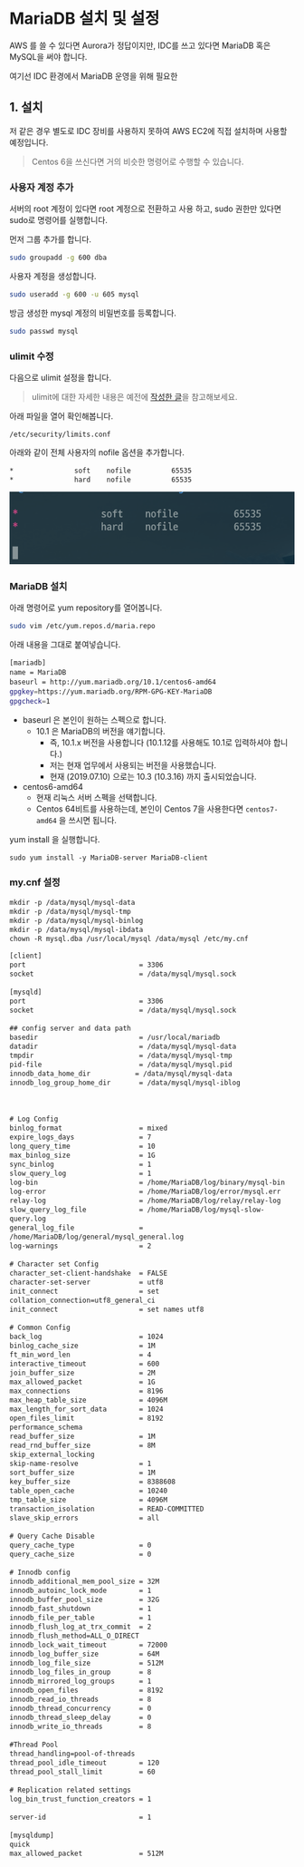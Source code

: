 # MariaDB 설치 및 설정

AWS 를 쓸 수 있다면 Aurora가 정답이지만, IDC를 쓰고 있다면 MariaDB 혹은 MySQL을 써야 합니다.  
  
여기선 IDC 환경에서 MariaDB 운영을 위해 필요한

## 1. 설치

저 같은 경우 별도로 IDC 장비를 사용하지 못하여 AWS EC2에 직접 설치하며 사용할 예정입니다.  

> Centos 6을 쓰신다면 거의 비슷한 명령어로 수행할 수 있습니다.

### 사용자 계정 추가

서버의 root 계정이 있다면 root 계정으로 전환하고 사용 하고, sudo 권한만 있다면 sudo로 명령어를 실행합니다.  
  
먼저 그룹 추가를 합니다.  


```bash
sudo groupadd -g 600 dba
```

사용자 계정을 생성합니다.

```bash
sudo useradd -g 600 -u 605 mysql
```

방금 생성한 mysql 계정의 비밀번호를 등록합니다.

```bash
sudo passwd mysql
```

### ulimit 수정

다음으로 ulimit 설정을 합니다.

> ulimit에 대한 자세한 내용은 예전에 [작성한 글](http://woowabros.github.io/experience/2018/04/17/linux-maxuserprocess-openfiles.html)을 참고해보세요.

아래 파일을 열어 확인해봅니다.

```
/etc/security/limits.conf
```

아래와 같이 전체 사용자의 nofile 옵션을 추가합니다.

```
*               soft    nofile          65535
*               hard    nofile          65535
```

![1](./images/1.png)

### MariaDB 설치

아래 명령어로 yum repository를 열어봅니다.

```bash
sudo vim /etc/yum.repos.d/maria.repo
```

아래 내용을 그대로 붙여넣습니다.

```bash
[mariadb]
name = MariaDB
baseurl = http://yum.mariadb.org/10.1/centos6-amd64
gpgkey=https://yum.mariadb.org/RPM-GPG-KEY-MariaDB
gpgcheck=1

```

* baseurl 은 본인이 원하는 스펙으로 합니다.
  * 10.1 은 MariaDB의 버전을 얘기합니다.
    * 즉, 10.1.x 버전을 사용합니다 (10.1.12를 사용해도 10.1로 입력하셔야 합니다.)
    * 저는 현재 업무에서 사용되는 버전을 사용했습니다.
    * 현재 (2019.07.10) 으로는 10.3 (10.3.16) 까지 출시되었습니다.
* centos6-amd64
  * 현재 리눅스 서버 스펙을 선택합니다.
  * Centos 64비트를 사용하는데, 본인이 Centos 7을 사용한다면 ```centos7-amd64``` 을 쓰시면 됩니다.

yum install 을 실행합니다.

```
sudo yum install -y MariaDB-server MariaDB-client
```

### my.cnf 설정

```
mkdir -p /data/mysql/mysql-data
mkdir -p /data/mysql/mysql-tmp
mkdir -p /data/mysql/mysql-binlog
mkdir -p /data/mysql/mysql-ibdata
chown -R mysql.dba /usr/local/mysql /data/mysql /etc/my.cnf
```


```
[client]
port                            = 3306
socket                          = /data/mysql/mysql.sock

[mysqld]
port                            = 3306
socket                          = /data/mysql/mysql.sock

## config server and data path
basedir                         = /usr/local/mariadb
datadir                         = /data/mysql/mysql-data
tmpdir                          = /data/mysql/mysql-tmp
pid-file                        = /data/mysql/mysql.pid
innodb_data_home_dir           = /data/mysql/mysql-data
innodb_log_group_home_dir       = /data/mysql/mysql-iblog



# Log Config
binlog_format                   = mixed
expire_logs_days                = 7
long_query_time                 = 10
max_binlog_size                 = 1G
sync_binlog                     = 1
slow_query_log                  = 1
log-bin                         = /home/MariaDB/log/binary/mysql-bin
log-error                       = /home/MariaDB/log/error/mysql.err
relay-log                       = /home/MariaDB/log/relay/relay-log
slow_query_log_file             = /home/MariaDB/log/mysql-slow-query.log
general_log_file                = /home/MariaDB/log/general/mysql_general.log
log-warnings                    = 2

# Character set Config
character_set-client-handshake  = FALSE
character-set-server            = utf8
init_connect                    = set collation_connection=utf8_general_ci
init_connect                    = set names utf8

# Common Config
back_log                        = 1024
binlog_cache_size               = 1M
ft_min_word_len                 = 4
interactive_timeout             = 600
join_buffer_size                = 2M
max_allowed_packet              = 1G
max_connections                 = 8196
max_heap_table_size             = 4096M
max_length_for_sort_data        = 1024
open_files_limit                = 8192
performance_schema
read_buffer_size                = 1M
read_rnd_buffer_size            = 8M
skip_external_locking
skip-name-resolve               = 1
sort_buffer_size                = 1M
key_buffer_size                 = 8388608
table_open_cache                = 10240
tmp_table_size                  = 4096M
transaction_isolation           = READ-COMMITTED
slave_skip_errors               = all

# Query Cache Disable
query_cache_type                = 0
query_cache_size                = 0

# Innodb config
innodb_additional_mem_pool_size = 32M
innodb_autoinc_lock_mode        = 1
innodb_buffer_pool_size         = 32G
innodb_fast_shutdown            = 1
innodb_file_per_table           = 1
innodb_flush_log_at_trx_commit  = 2
innodb_flush_method=ALL_O_DIRECT
innodb_lock_wait_timeout        = 72000
innodb_log_buffer_size          = 64M
innodb_log_file_size            = 512M
innodb_log_files_in_group       = 8
innodb_mirrored_log_groups      = 1
innodb_open_files               = 8192
innodb_read_io_threads          = 8
innodb_thread_concurrency       = 0
innodb_thread_sleep_delay       = 0
innodb_write_io_threads         = 8

#Thread Pool
thread_handling=pool-of-threads
thread_pool_idle_timeout        = 120
thread_pool_stall_limit         = 60

# Replication related settings
log_bin_trust_function_creators = 1

server-id                       = 1

[mysqldump]
quick
max_allowed_packet              = 512M

```